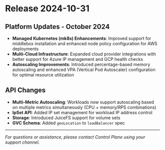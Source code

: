 # Release 2024-10-31

## Platform Updates - October 2024

- **Managed Kubernetes (mk8s) Enhancements**: Improved support for middlebox installation and enhanced node policy configuration for AWS deployments
- **Multi-Cloud Infrastructure**: Expanded cloud provider integrations with better support for Azure IP management and GCP health checks
- **Autoscaling Improvements**: Introduced percentage-based memory autoscaling and enhanced VPA (Vertical Pod Autoscaler) configuration for optimal resource utilization

## API Changes

- **Multi-Metric Autoscaling**: Workloads now support autoscaling based on multiple metrics simultaneously (CPU + memory/RPS combinations)
- **IpSet API**: Added IP set management for workload IP address control
- **Storage**: Introduced JuiceFS support for volume sets
- **GVC Schema**: Added `geoLocation` to `loadBalancer` spec

---

_For questions or assistance, please contact Control Plane using your support channel._
